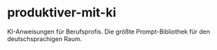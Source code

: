 # produktiver-mit-ki
KI-Anweisungen für Berufsprofis. Die größte Prompt-Bibliothek für den deutschsprachigen Raum.

